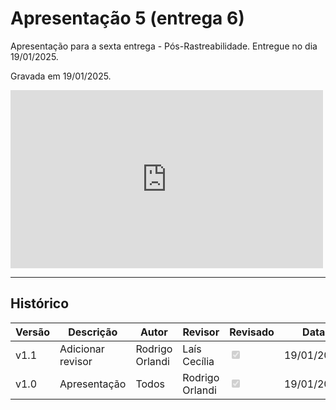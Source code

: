 # Apresentação 5 (entrega 6)

Apresentação para a sexta entrega - Pós-Rastreabilidade. Entregue no dia 19/01/2025.

Gravada em 19/01/2025.

<iframe width="500" height="285" src="https://www.youtube.com/embed/hIg38fkaNfs" title="[2024-2] Requisitos - Grupo 2 - Apresentação 5" frameborder="0" allow="accelerometer; autoplay; clipboard-write; encrypted-media; gyroscope; picture-in-picture; web-share" referrerpolicy="strict-origin-when-cross-origin" allowfullscreen></iframe>

---

## Histórico

| Versão | Descrição                  | Autor     | Revisor | Revisado | Data       |
|--------|----------------------------|-----------|---------|----------|------------|
| v1.1   | Adicionar revisor            | Rodrigo Orlandi     | Laís Cecília  | <input type="checkbox" onclick="return false;" disabled checked/>     | 19/01/2025 |
| v1.0   | Apresentação               | Todos     | Rodrigo Orlandi   | <input type="checkbox" onclick="return false;" disabled checked/>     | 19/01/2025 |
